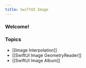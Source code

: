 ```yaml
---
title: SwiftUI Image
---
```


### Welcome!

### Topics
- [[Image Interpolation]]
- [[SwiftUI Image GeometryReader]]
- [[SwiftUI Image Album]]
